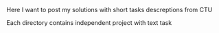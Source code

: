 Here I want to post my solutions with short tasks descreptions from CTU

Each directory contains independent project with text task